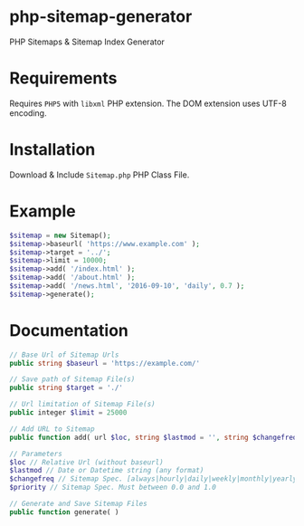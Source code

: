 # php-sitemap-generator
PHP Sitemaps &amp; Sitemap Index Generator

# Requirements
Requires `PHP5` with `libxml` PHP extension. The DOM extension uses UTF-8 encoding.

# Installation
Download & Include `Sitemap.php` PHP Class File.

# Example
```php
$sitemap = new Sitemap();
$sitemap->baseurl( 'https://www.example.com' );
$sitemap->target = '../';
$sitemap->limit = 10000;
$sitemap->add( '/index.html' );
$sitemap->add( '/about.html' );
$sitemap->add( '/news.html', '2016-09-10', 'daily', 0.7 );
$sitemap->generate();
```

# Documentation
```php
// Base Url of Sitemap Urls
public string $baseurl = 'https://example.com/'
```

```php
// Save path of Sitemap File(s)
public string $target = './'
```

```php
// Url limitation of Sitemap File(s)
public integer $limit = 25000
```

```php
// Add URL to Sitemap 
public function add( url $loc, string $lastmod = '', string $changefreq = '', float $priority = ''  )

// Parameters
$loc // Relative Url (without baseurl) 
$lastmod // Date or Datetime string (any format) 
$changefreq // Sitemap Spec. [always|hourly|daily|weekly|monthly|yearly|never] 
$priority // Sitemap Spec. Must between 0.0 and 1.0
```

```php
// Generate and Save Sitemap Files
public function generate( )
```
